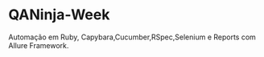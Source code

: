 # QANinja-Week


Automação em Ruby, Capybara,Cucumber,RSpec,Selenium e Reports com Allure Framework.
